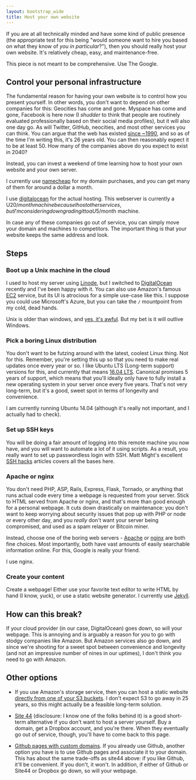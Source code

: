 ```yaml
---
layout: bootstrap_wide
title: Host your own website
---
```


If you are at all technically minded and have some kind of public
presence (the appropriate test for this being "would someone want to
hire you based on what they know of *you in particular*?"), then you
should really host your own website. It's relatively cheap, easy, and
maintenance-free. 

This piece is not meant to be comprehensive. Use The Google.

## Control your personal infrastructure

The fundamental reason for having your own website is to control how
you present yourself. In other words, you don't want to depend on
other companies for this: Geocities has come and gone. Myspace has
come and gone, Facebook is here now (I *shudder* to think that people
are routinely evaluated professionally based on their social media
profiles), but it will also one day go. As will Twitter, GitHub,
neocities, and most other services you can think. You can argue that
the web has existed
[since ~1990](https://en.wikipedia.org/wiki/History_of_the_World_Wide_Web),
and so as of the time I'm writing this, it's 26 years old. You can
then reasonably expect it to be at least 50. How many of the
companies above do you expect to exist in 2040?

Instead, you can invest a weekend of time learning how to host your
own website and your own server.

I currently use [namecheap](http://www.namecheap.com) for my domain
purchases, and you can get many of them for around a dollar a month.

I use [digitalocean](http://www.digitalocean.com) for the actual
hosting. This webserver is currently a U$20/month machine because I host
other services, but I'm considering downgrading it to a U$5/month
machine.

In case any of these companies go out of service, you can simply move
your domain and machines to competitors. The important thing is that
your website keeps the same address and look.

## Steps

### Boot up a Unix machine in the cloud

I used to host my server using [Linode](http://www.linode.com), but I
switched to [DigitalOcean](http://www.digitalocean.com) recently and
I've been happy with it. You can also use Amazon's famous
[EC2](https://aws.amazon.com/ec2/) service, but its UI is atrocious
for a simple use-case like this. I suppose you could use Microsoft's
Azure, but you can take the `/` mountpoint from my cold, dead hands.

Unix is older than windows, and
[yes, it's awful](https://en.wikipedia.org/wiki/The_Unix-Haters_Handbook). But
my bet is it will outlive Windows.

### Pick a boring Linux distribution

You don't want to be futzing around with the latest, coolest Linux
thing. Not for this. Remember, you're setting this up so that you need
to make real updates once every year or so. I like
Ubuntu LTS (Long-term support) versions for this, and currently that
means [16.04 LTS](http://releases.ubuntu.com/16.04/). Canonical
promises 5 years of support, which means that you'll ideally only have
to fully install a new operating system in your server once every five
years. That's not very long-term, but it's a good, sweet spot in
terms of longevity and convenience.

I am currently running Ubuntu 14.04 (although it's really not
important, and I actually had to check).

### Set up SSH keys

You will be doing a fair amount of logging into this remote machine
you now have, and you will want to automate a lot of it using
scripts. As a result, you really want to set up passwordless login
with SSH. Matt Might's excellent
[SSH hacks](http://matt.might.net/articles/ssh-hacks/) articles covers
all the bases here.

### Apache or nginx

You don't need PHP, ASP, Rails, Express, Flask, Tornado, or anything
that runs actual code every time a webpage is requested from your
server. Stick to HTML served from Apache or nginx, and that's more than
good enough for a personal webpage. It cuts down drastically on
maintenance: you don't want to keep worrying about security issues
that pop up with PHP or node or every other day, and you *really*
don't want your server being compromised, and used as a spam relayer
or Bitcoin miner.

Instead, choose one of the boring web servers - [Apache](https://httpd.apache.org/) or
[nginx](https://www.nginx.com/resources/wiki/) are both fine
choices. Most importantly, both have vast amounts of easily
searchable information online. For this, Google is really your friend.

I use nginx.

### Create your content

Create a webpage! Either use your favorite text editor to write HTML
by hand (I know, yuck), or use a static website generator. I currently
use [Jekyll](https://jekyllrb.com/).

## How can this break?

If your cloud provider (in our case, DigitalOcean) goes down, so will
your webpage. This is annoying and is arguably a reason for you to go
with stodgy companies like Amazon. But Amazon services also go down,
and since we're shooting for a sweet spot between convenience and
longevity (and not an impressive number of nines in our uptimes), I
don't think you need to go with Amazon.

## Other options

* If you use Amazon's storage service, then you can host a static
  website
  [directly from one of your S3 buckets](http://docs.aws.amazon.com/AmazonS3/latest/dev/WebsiteHosting.html). I
  don't expect S3 to go away in 25 years, so this might actually be a
  feasible long-term solution.

* [Site 44](https://www.site44.com/) (disclosure: I know one of the
  folks behind it) is a good short-term alternative if you don't want
  to host a server yourself. Buy a domain, get a Dropbox account, and
  you're there. When they eventually go out of service, though, you'll
  have to come back to this page.

*
  [Github pages with custom domains](https://help.github.com/articles/using-a-custom-domain-with-github-pages/). 
  If you already use Github, another option you have is to use
  Github pages and associate it to your domain. This has about the
  same trade-offs as site44 above: if you like Github, it'll be
  convenient. If you don't, it won't. In addition, if either of Github
  or Site44 or Dropbox go down, so will your webpage.
